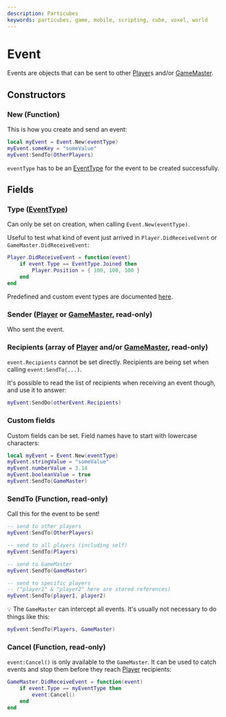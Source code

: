 ```yaml
---
description: Particubes
keywords: particubes, game, mobile, scripting, cube, voxel, world
---
```


# Event

Events are objects that can be sent to other [Player](/reference/Player)s and/or [GameMaster](/reference/GameMaster).

## Constructors

### New (Function)

This is how you create and send an event: 

```lua
local myEvent = Event.New(eventType)
myEvent.someKey = "someValue"
myEvent:SendTo(OtherPlayers)
```

`eventType` has to be an [EventType](/reference/EventType) for the event to be created successfully.

## Fields

### Type ([EventType](/reference/EventType))

Can only be set on creation, when calling `Event.New(eventType)`. 

Useful to test what kind of event just arrived in `Player.DidReceiveEvent` or `GameMaster.DidReceiveEvent`:

```lua
Player.DidReceiveEvent = function(event)
	if event.Type == EventType.Joined then
		Player.Position = { 100, 100, 100 }
	end
end
```

Predefined and custom event types are documented [here](/reference/EventType).

### Sender ([Player](/reference/Player) or [GameMaster](/reference/GameMaster), read-only)

Who sent the event.

### Recipients (array of [Player](/reference/Player) and/or [GameMaster](/reference/GameMaster), read-only)

`event.Recipients` cannot be set directly. Recipients are being set when calling `event:SendTo(...)`.

It's possible to read the list of recipients when receiving an event though, and use it to answer: 

```lua
myEvent:SendDo(otherEvent.Recipients)
```

### Custom fields

Custom fields can be set. Field names have to start with lowercase characters:

```lua
local myEvent = Event.New(eventType)
myEvent.stringValue = "someValue"
myEvent.numberValue = 3.14
myEvent.booleanValue = true
myEvent:SendTo(GameMaster)
```

### SendTo (Function, read-only)

Call this for the event to be sent!

```lua
-- send to other players
myEvent:SendTo(OtherPlayers)

-- send to all players (including self)
myEvent:SendTo(Players)

-- send to GameMaster
myEvent:SendTo(GameMaster)

-- send to specific players
-- ("player1" & "player2" here are stored references)
myEvent:SendTo(player1, player2)
```

💡 The `GameMaster` can intercept all events. It's usually not necessary to do things like this: 

```lua
myEvent:SendTo(Players, GameMaster)
```

### Cancel (Function, read-only)

`event:Cancel()` is only available to the `GameMaster`. It can be used to catch events and stop them before they reach [Player](/reference/Player) recipients:

```lua
GameMaster.DidReceiveEvent = function(event)
	if event.Type == myEventType then
		event:Cancel()
	end
end
```


